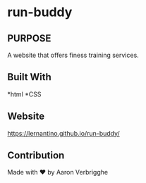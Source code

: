 # run-buddy

## PURPOSE
A website that offers finess training services.

## Built With
*html
*CSS

## Website
https://lernantino.github.io/run-buddy/

## Contribution
Made with ❤️ by Aaron Verbrigghe
